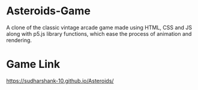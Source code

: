# Asteroids-Game

A clone of the classic vintage arcade game made using HTML, CSS and JS along with p5.js library functions, which ease the process of animation and rendering.

# Game Link

https://sudharshank-10.github.io/Asteroids/
